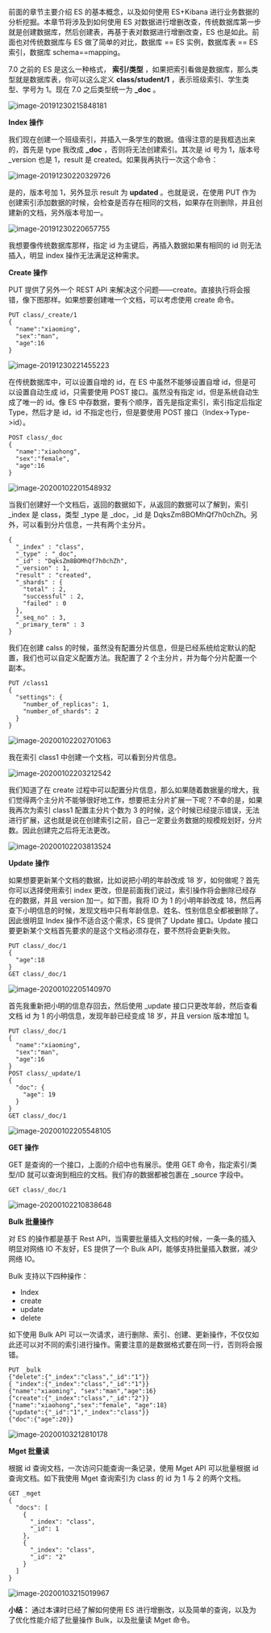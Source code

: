 前面的章节主要介绍 ES 的基本概念，以及如何使用 ES+Kibana 进行业务数据的分析挖掘。本章节将涉及到如何使用 ES
对数据进行增删改查，传统数据库第一步就是创建数据库，然后创建表，再基于表对数据进行增删改查，ES 也是如此。前面也对传统数据库与 ES
做了简单的对比，数据库 == ES 实例，数据库表 == ES 索引，数据库 schema==mapping。

7.0 之前的 ES 是这么一种格式， **索引/类型** ，如果把索引看做是数据库，那么类型就是数据库表，你可以这么定义
**class/student/1** ，表示班级索引、学生类型、学号为 1。现在 7.0 之后类型统一为 **_doc** 。

![image-20191230215848181](https://images.gitbook.cn/2020-04-07-063345.png)

**Index 操作**

我们现在创建一个班级索引，并插入一条学生的数据。值得注意的是我框选出来的，首先是 type 我改成 **_doc** ，否则将无法创建索引。其次是 id
号为 1，版本号 _version 也是 1，result 是 created。如果我再执行一次这个命令：

![image-20191230220329726](https://images.gitbook.cn/2020-04-07-063348.png)

是的，版本号加 1，另外显示 result 为 **updated** 。也就是说，在使用 PUT
作为创建索引添加数据的时候，会检查是否存在相同的文档，如果存在则删除，并且创建新的文档，另外版本号加一。

![image-20191230220657755](https://images.gitbook.cn/2020-04-07-063350.png)

我想要像传统数据库那样，指定 id 为主键后，再插入数据如果有相同的 id 则无法插入，明显 index 操作无法满足这种需求。

**Create 操作**

PUT 提供了另外一个 REST API 来解决这个问题——create。直接执行将会报错，像下图那样。如果想要创建唯一个文档，可以考虑使用 create
命令。

    
    
    PUT class/_create/1
    {
      "name":"xiaoming",
      "sex":"man",
      "age":16
    }
    

![image-20191230221455223](https://images.gitbook.cn/2020-04-07-063354.png)

在传统数据库中，可以设置自增的 id，在 ES 中虽然不能够设置自增 id，但是可以设置自动生成 id，只需要使用 POST 接口。虽然没有指定
id，但是系统自动生成了唯一的 id。像 ES 中存数据，要有个顺序，首先是指定索引，索引指定后指定 Type，然后才是 id，id 不指定也行，但是要使用
POST 接口（Index->Type->id）。

    
    
    POST class/_doc
    {
      "name":"xiaohong",
      "sex":"female",
      "age":16
    }
    

![image-20200102201548932](https://images.gitbook.cn/2020-04-07-063356.png)

当我们创建好一个文档后，返回的数据如下，从返回的数据可以了解到，索引 _index 是 class，类型 _type 是 _doc，_id 是
DqksZm8BOMhQf7h0chZh。另外，可以看到分片信息，一共有两个主分片。

    
    
    {
      "_index" : "class",
      "_type" : "_doc",
      "_id" : "DqksZm8BOMhQf7h0chZh",
      "_version" : 1,
      "result" : "created",
      "_shards" : {
        "total" : 2,
        "successful" : 2,
        "failed" : 0
      },
      "_seq_no" : 3,
      "_primary_term" : 3
    }
    

我们在创建 calss 的时候，虽然没有配置分片信息，但是已经系统给定默认的配置，我们也可以自定义配置方法。我配置了 2
个主分片，并为每个分片配置一个副本。

    
    
    PUT /class1
    {
      "settings": {
        "number_of_replicas": 1,
        "number_of_shards": 2
      }
    }
    

![image-20200102202701063](https://images.gitbook.cn/2020-04-07-063400.png)

我在索引 class1 中创建一个文档，可以看到分片信息。

![image-20200102203212542](https://images.gitbook.cn/2020-04-07-063402.png)

我们知道了在 create
过程中可以配置分片信息，那么如果随着数据量的增大，我们觉得两个主分片不能够很好地工作，想要把主分片扩展一下呢？不幸的是，如果我再次为索引 class1
配置主分片个数为 3
的时候，这个时候已经提示错误，无法进行扩展，这也就是说在创建索引之前，自己一定要业务数据的规模规划好，分片数。因此创建完之后将无法更改。

![image-20200102203813524](https://images.gitbook.cn/2020-04-07-063403.png)

**Update 操作**

如果想要更新某个文档的数据，比如说把小明的年龄改成 18 岁，如何做呢？首先你可以选择使用索引 index
更改，但是前面我们说过，索引操作将会删除已经存在的数据，并且 version 加一。如下图，我将 ID 为 1 的小明年龄改成
18，然后再查下小明信息的时候，发现文档中只有年龄信息、姓名、性别信息全都被删除了。因此很明显 Index 操作不适合这个需求，ES 提供了 Update
接口。Update 接口要更新某个文档首先要求的是这个文档必须存在，要不然将会更新失败。

    
    
    PUT class/_doc/1
    {
      "age":18
    }
    GET class/_doc/1
    

![image-20200102205140970](https://images.gitbook.cn/2020-04-07-063404.png)

首先我重新把小明的信息存回去，然后使用 _update 接口只更改年龄，然后查看文档 id 为 1 的小明信息，发现年龄已经变成 18 岁，并且
version 版本增加 1。

    
    
    PUT class/_doc/1
    {
      "name":"xiaoming",
      "sex":"man",
      "age":16
    }
    POST class/_update/1
    {
      "doc": {
        "age": 19
      }
    }
    GET class/_doc/1
    

![image-20200102205548105](https://images.gitbook.cn/2020-04-07-063406.png)

**GET 操作**

GET 是查询的一个接口，上面的介绍中也有展示。使用 GET 命令，指定索引/类型/ID 就可以查询到相应的文档。我们存的数据都被包裹在 _source
字段中。

    
    
    GET class/_doc/1
    

![image-20200102210838648](https://images.gitbook.cn/2020-04-07-063407.png)

**Bulk 批量操作**

对 ES 的操作都是基于 Rest API，当需要批量插入文档的时候，一条一条的插入明显对网络 IO 不友好，ES 提供了一个 Bulk
API，能够支持批量插入数据，减少网络 IO。

Bulk 支持以下四种操作：

  * Index
  * create
  * update
  * delete

如下使用 Bulk API
可以一次请求，进行删除、索引、创建、更新操作，不仅仅如此还可以对不同的索引进行操作。需要注意的是数据格式要在同一行，否则将会报错。

    
    
    PUT _bulk
    {"delete":{"_index":"class","_id":"1"}}
    { "index":{"_index":"class","_id":"1"}}
    {"name":"xiaoming", "sex":"man","age":16}
    {"create":{"_index":"class","_id":"2"}}
    {"name":"xiaohong","sex":"female", "age":18}
    {"update":{"_id":"1","_index":"class"}}
    {"doc":{"age":20}}
    

![image-20200103212810178](https://images.gitbook.cn/2020-04-07-063410.png)

**Mget 批量读**

根据 id 查询文档，一次访问只能查询一条记录，使用 Mget API 可以批量根据 id 查询文档。如下我使用 Mget 查询索引为 class 的 id
为 1 与 2 的两个文档。

    
    
    GET _mget
    {
      "docs": [
        {
          "_index": "class",
          "_id": 1
        },
        {
          "_index": "class",
          "_id": "2"
        }
      ]
    }
    

![image-20200103215019967](https://images.gitbook.cn/2020-04-07-063411.png)

**小结：** 通过本课时已经了解如何使用 ES 进行增删改，以及简单的查询，以及为了优化性能介绍了批量操作 Bulk，以及批量读 Mget 命令。

